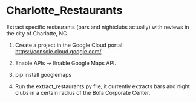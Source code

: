 # Charlotte_Restaurants
Extract specific restaurants (bars and nightclubs actually) with reviews in the city of Charlotte, NC

1. Create a project in the Google Cloud portal:
https://console.cloud.google.com/

2. Enable APIs -> Enable Google Maps API.

3. pip install googlemaps

4. Run the extract_restaurants.py file, it currently extracts bars and night clubs in a certain radius of the Bofa Corporate Center. 


